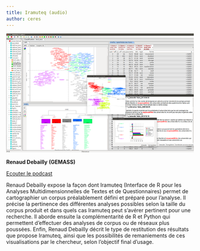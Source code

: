 ```yaml
---
title: Iramuteq (audio)
author: ceres
---
```


![Iramuteq](iramuteq.png)

**Renaud Debailly** **(GEMASS)**

[Ecouter le podcast](https://dropsu.sorbonne-universite.fr/s/L9ifb7RqF9wTaBZ)

Renaud Debailly expose la façon dont Iramuteq (Interface de R pour les Analyses Multidimensionnelles de Textes et de Questionnaires) permet de cartographier un corpus préalablement défini et préparé pour l’analyse. Il précise la pertinence des différentes analyses possibles selon la taille du corpus produit et dans quels cas Iramuteq peut s’avérer pertinent pour une recherche. Il aborde ensuite la complémentarité de R et Python qui permettent d’effectuer des analyses de corpus ou de réseaux plus poussées. Enfin, Renaud Debailly décrit le type de restitution des résultats que propose Iramuteq, ainsi que les possibilités de remaniements de ces visualisations par le chercheur, selon l’objectif final d’usage.